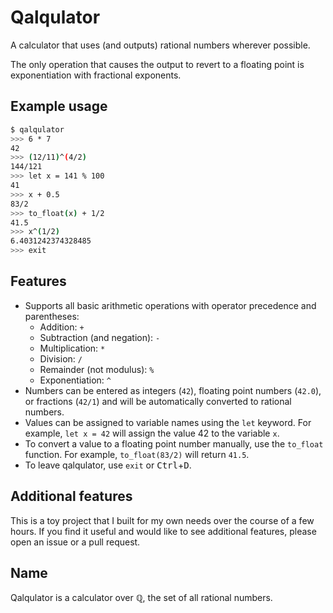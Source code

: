 # Qalqulator

A calculator that uses (and outputs) rational numbers wherever possible.

The only operation that causes the output to revert to a floating point is exponentiation with fractional exponents.

## Example usage

```bash
$ qalqulator
>>> 6 * 7
42
>>> (12/11)^(4/2)
144/121
>>> let x = 141 % 100
41
>>> x + 0.5
83/2
>>> to_float(x) + 1/2
41.5
>>> x^(1/2)
6.4031242374328485
>>> exit
```

## Features

- Supports all basic arithmetic operations with operator precedence and parentheses:
  - Addition: `+`
  - Subtraction (and negation): `-`
  - Multiplication: `*`
  - Division: `/`
  - Remainder (not modulus): `%`
  - Exponentiation: `^`
- Numbers can be entered as integers (`42`), floating point numbers (`42.0`), or fractions (`42/1`) and will be automatically converted to rational numbers.
- Values can be assigned to variable names using the `let` keyword. For example, `let x = 42` will assign the value 42 to the variable `x`.
- To convert a value to a floating point number manually, use the `to_float` function. For example, `to_float(83/2)` will return `41.5`.
- To leave qalqulator, use `exit` or <kbd>Ctrl</kbd>+<kbd>D</kbd>.

## Additional features

This is a toy project that I built for my own needs over the course of a few hours. If you find it useful and would like to see additional features, please open an issue or a pull request.

## Name

Qalqulator is a calculator over $\mathbb{Q}$, the set of all rational numbers.

